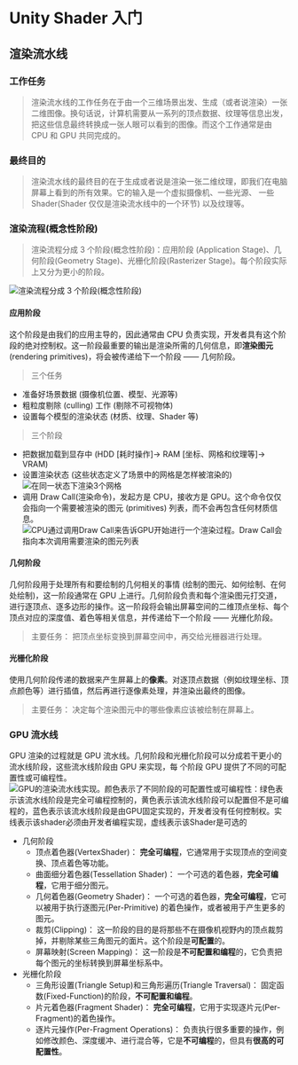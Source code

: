 # Unity Shader 入门

## 渲染流水线

### 工作任务

> 渲染流水线的工作任务在于由一个三维场景出发、生成（或者说渲染）一张二维图像。换句话说，计算机需要从一系列的顶点数据、纹理等信息出发，把这些信息最终转换成一张人眼可以看到的图像。而这个工作通常是由 CPU 和 GPU 共同完成的。

### 最终目的

> 渲染流水线的最终目的在于生成或者说是渲染一张二维纹理，即我们在电脑屏幕上看到的所有效果。它的输入是一个虚拟摄像机、一些光源、 一些 Shader(Shader 仅仅是渲染流水线中的一个环节) 以及纹理等。

### 渲染流程(概念性阶段)

> 渲染流程分成 3 个阶段(概念性阶段)：应用阶段 (Application Stage)、几何阶段(Geometry Stage)、光栅化阶段(Rasterizer Stage)。每个阶段实际上又分为更小的阶段。

![渲染流程分成 3 个阶段(概念性阶段)](http://static.zybuluo.com/candycat/c0opg7bab4cwzyok5vek52hs/%E6%A6%82%E5%BF%B5%E6%B5%81%E6%B0%B4%E7%BA%BF.png)

#### 应用阶段

这个阶段是由我们的应用主导的，因此通常由 CPU 负责实现，开发者具有这个阶段的绝对控制权。这一阶段最重要的输出是渲染所需的几何信息，即**渲染图元** (rendering primitives)，将会被传递给下一个阶段 —— 几何阶段。

> 三个任务

- 准备好场景数据 (摄像机位置、模型、光源等)
- 粗粒度剔除 (culling) 工作 (剔除不可视物体)
- 设置每个模型的渲染状态 (材质、纹理、Shader 等)

> 三个阶段

- 把数据加载到显存中 (HDD [耗时操作]-> RAM [坐标、网格和纹理等]-> VRAM)
- 设置渲染状态 (这些状态定义了场景中的网格是怎样被涫染的)
![在同一状态下渲染3个网格](http://static.zybuluo.com/candycat/gld5mfj5o10kardzyn10p5a6/SetRenderState.png)
- 调用 Draw Call(渲染命令)，发起方是 CPU，接收方是 GPU。这个命令仅仅会指向一个需要被渲染的图元 (primitives) 列表，而不会再包含任何材质信息。
![CPU通过调用Draw Call来告诉GPU开始进行一个渲染过程。Draw Call会指向本次调用需要渲染的图元列表](http://static.zybuluo.com/candycat/5nuo5d8oh1c8sxexr3d7e935/DrawCall.png)

#### 几何阶段

几何阶段用于处理所有和要绘制的几何相关的事情 (绘制的图元、如何绘制、在何处绘制)，这一阶段通常在 GPU 上进行。几何阶段负责和每个渲染图元打交道，进行逐顶点、逐多边形的操作。这一阶段将会输出屏幕空间的二维顶点坐标、每个顶点对应的深度值、着色等相关信息，并传递给下一个阶段 —— 光栅化阶段。

> 主要任务：
把顶点坐标变换到屏幕空间中，再交给光栅器进行处理。

#### 光栅化阶段

使用几何阶段传递的数据来产生屏幕上的**像素**。对逐顶点数据（例如纹理坐标、顶点颜色等）进行插值，然后再进行逐像素处理，并渲染出最终的图像。

> 主要任务：
决定每个渲染图元中的哪些像素应该被绘制在屏幕上。

### GPU 流水线

GPU 渲染的过程就是 GPU 流水线。几何阶段和光栅化阶段可以分成若干更小的流水线阶段，这些流水线阶段由 GPU 来实现，每 个阶段 GPU 提供了不同的可配置性或可编程性。
![GPU的渲染流水线实现。颜色表示了不同阶段的可配置性或可编程性：绿色表示该流水线阶段是完全可编程控制的，黄色表示该流水线阶段可以配置但不是可编程的，蓝色表示该流水线阶段是由GPU固定实现的，开发者没有任何控制权。实线表示该shader必须由开发者编程实现，虚线表示该Shader是可选的](http://static.zybuluo.com/candycat/jundxsf604yuoy2zr3r1qkzp/GPU%E6%B5%81%E6%B0%B4%E7%BA%BF.png)

- 几何阶段
  - 顶点着色器(VertexShader)：
    **完全可编程**，它通常用于实现顶点的空间变换、顶点着色等功能。
  - 曲面细分着色器(Tessellation Shader)：
    一个可选的着色器，**完全可编程**，它用于细分图元。
  - 几何着色器(Geometry Shader)：
    一个可选的着色器，**完全可编程**，它可以被用于执行逐图元(Per-Primitive) 的着色操作，或者被用于产生更多的图元。
  - 裁剪(Clipping)：
    这一阶段的目的是将那些不在摄像机视野内的顶点裁剪掉，并剔除某些三角图元的面片。这个阶段是**可配置**的。
  - 屏幕映射(Screen Mapping)：
    这一阶段是**不可配置和编程**的，它负责把每个图元的坐标转换到屏幕坐标系中。
- 光栅化阶段
  - 三角形设置(Triangle Setup)和三角形遍历(Triangle Traversal)：
    固定函数(Fixed-Function)的阶段，**不可配置和编程**。
  - 片元着色器(Fragment Shader)：
    **完全可编程**，它用于实现逐片元(Per-Fragment)的着色操作。
  - 逐片元操作(Per-Fragment Operations)：
    负责执行很多重要的操作，例如修改颜色、深度缓冲、进行混合等，它是**不可编程**的，但具有**很高的可配置性**。